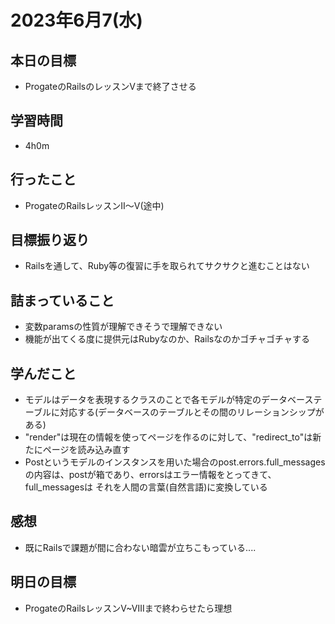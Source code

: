# 2023年6月7(水)

## 本日の目標
- ProgateのRailsのレッスンVまで終了させる

## 学習時間
- 4h0m

## 行ったこと
- ProgateのRailsレッスンⅡ～V(途中)
   
## 目標振り返り
- Railsを通して、Ruby等の復習に手を取られてサクサクと進むことはない

## 詰まっていること
- 変数paramsの性質が理解できそうで理解できない
- 機能が出てくる度に提供元はRubyなのか、Railsなのかゴチャゴチャする

## 学んだこと
- モデルはデータを表現するクラスのことで各モデルが特定のデータベーステーブルに対応する(データベースのテーブルとその間のリレーションシップがある)
- "render"は現在の情報を使ってページを作るのに対して、"redirect_to"は新たにページを読み込み直す
- Postというモデルのインスタンスを用いた場合のpost.errors.full_messagesの内容は、postが箱であり、errorsはエラー情報をとってきて、full_messagesは
それを人間の言葉(自然言語)に変換している

## 感想
- 既にRailsで課題が間に合わない暗雲が立ちこもっている....

## 明日の目標
- ProgateのRailsレッスンV~Ⅷまで終わらせたら理想